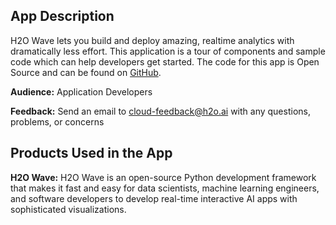 ## App Description

H2O Wave lets you build and deploy amazing, realtime analytics with dramatically less effort. This application is a tour of components and sample code which can help developers get started. The code for this app is Open Source and can be found on [GitHub](https://github.com/h2oai/wave/tree/master/py/examples).

**Audience:** Application Developers

**Feedback:** Send an email to cloud-feedback@h2o.ai with any questions, problems, or concerns

## Products Used in the App

**H2O Wave:** H2O Wave is an open-source Python development framework that makes it fast and easy for data scientists, machine learning engineers, and software developers to develop real-time interactive AI apps with sophisticated visualizations.
